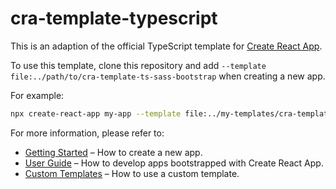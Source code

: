# cra-template-typescript

This is an adaption of the official TypeScript template for [Create React App](https://github.com/facebook/create-react-app).

To use this template, clone this repository and add `--template file:../path/to/cra-template-ts-sass-bootstrap` when creating a new app.

For example:

```sh
npx create-react-app my-app --template file:../my-templates/cra-template-ts-sass-bootstrap
```

For more information, please refer to:

- [Getting Started](https://create-react-app.dev/docs/getting-started) – How to create a new app.
- [User Guide](https://create-react-app.dev) – How to develop apps bootstrapped with Create React App.
- [Custom Templates](https://create-react-app.dev/docs/custom-templates) – How to use a custom template.
